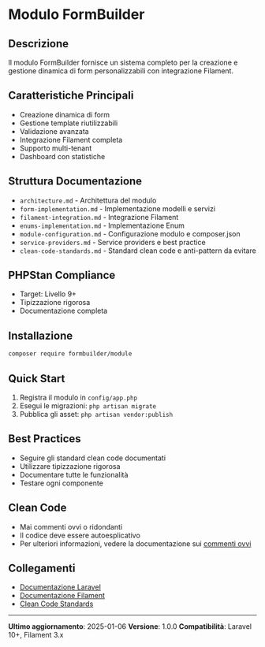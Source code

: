# Modulo FormBuilder

## Descrizione
Il modulo FormBuilder fornisce un sistema completo per la creazione e gestione dinamica di form personalizzabili con integrazione Filament.

## Caratteristiche Principali
- Creazione dinamica di form
- Gestione template riutilizzabili
- Validazione avanzata
- Integrazione Filament completa
- Supporto multi-tenant
- Dashboard con statistiche

## Struttura Documentazione
- `architecture.md` - Architettura del modulo
- `form-implementation.md` - Implementazione modelli e servizi
- `filament-integration.md` - Integrazione Filament
- `enums-implementation.md` - Implementazione Enum
- `module-configuration.md` - Configurazione modulo e composer.json
- `service-providers.md` - Service providers e best practice
- `clean-code-standards.md` - Standard clean code e anti-pattern da evitare

## PHPStan Compliance
- Target: Livello 9+
- Tipizzazione rigorosa
- Documentazione completa

## Installazione
```bash
composer require formbuilder/module
```

## Quick Start
1. Registra il modulo in `config/app.php`
2. Esegui le migrazioni: `php artisan migrate`
3. Pubblica gli asset: `php artisan vendor:publish`

## Best Practices
- Seguire gli standard clean code documentati
- Utilizzare tipizzazione rigorosa
- Documentare tutte le funzionalità
- Testare ogni componente

## Clean Code
- Mai commenti ovvi o ridondanti
- Il codice deve essere autoesplicativo
- Per ulteriori informazioni, vedere la documentazione sui [commenti ovvi](clean-code-standards.md#commenti-ovvi)

## Collegamenti
- [Documentazione Laravel](https://laravel.com/docs)
- [Documentazione Filament](https://filamentphp.com/docs)
- [Clean Code Standards](clean-code-standards.md)

---

**Ultimo aggiornamento**: 2025-01-06
**Versione**: 1.0.0
**Compatibilità**: Laravel 10+, Filament 3.x